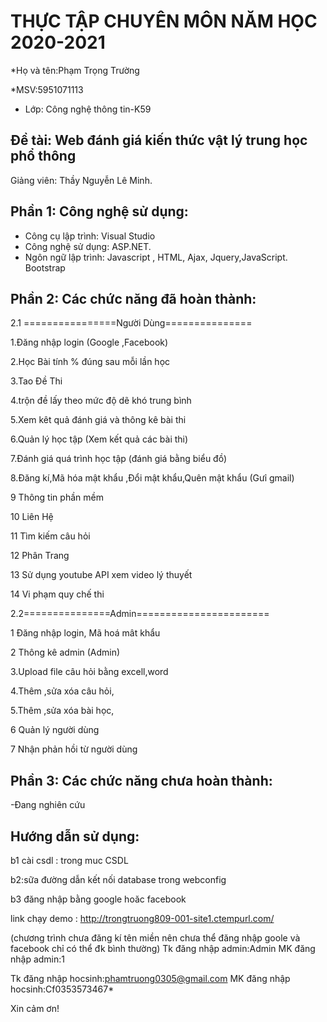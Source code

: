 # THỰC TẬP CHUYÊN MÔN NĂM HỌC 2020-2021
*Họ và tên:Phạm Trọng Trường

*MSV:5951071113     
* Lớp: Công nghệ thông tin-K59

## Đề tài: Web đánh giá kiến thức vật lý trung học phổ thông
Giảng viên: Thầy Nguyễn Lê Minh. 

## Phần 1: Công nghệ sử dụng:
-	Công cụ lập trình: Visual Studio
-	Công nghệ sử dụng: ASP.NET.
-	Ngôn ngữ lập trình:  Javascript , HTML, Ajax, Jquery,JavaScript. Bootstrap

## Phần 2: Các chức năng đã hoàn thành:
2.1 ================Người Dùng===============

1.Đăng nhập login (Google ,Facebook) 

2.Học Bài tính % đúng sau mỗi lần học

3.Tao Đề Thi

4.trộn đề lấy theo mức độ dẽ khó trung bình 

5.Xem kêt quả đánh giá và thông kê bài thi

6.Quản lý học tập (Xem kết quả các bài thi)

7.Đánh giá quá trình học tập (đánh giá bằng biểu đồ)

8.Đăng kí,Mã hóa mật khẩu ,Đổi mật khẩu,Quên mật khẩu (Gưỉ gmail)  

9 Thông tin phần mềm

10 Liên Hệ

11 Tìm kiếm câu hỏi

12 Phân Trang 

13 Sử dụng youtube API xem video lý thuyết

14 Vi phạm quy chế thi

2.2===============Admin=======================

1 Đăng nhập login, Mã hoá mât khẩu

2 Thông kê admin (Admin)

3.Upload file câu hỏi bằng excell,word 

4.Thêm ,sửa xóa câu hỏi,

5.Thêm ,sửa xóa bài học,

6 Quản lý người dùng 

7 Nhận phản hồi từ người dùng 

## Phần 3: Các chức năng chưa hoàn thành:

-Đang nghiên cứu 

## Hướng dẫn sử dụng:
b1 cài csdl : trong muc CSDL

b2:sữa đường dẫn kết nối database trong webconfig

b3 đăng nhập bằng google hoăc facebook 

link chạy demo : http://trongtruong809-001-site1.ctempurl.com/ 

(chương trình chưa đăng kí tên miền nên chưa thể đăng nhập goole và facebook
chỉ có thể đk bình thường)
Tk đăng nhập admin:Admin
MK đăng nhập admin:1

Tk đăng nhập hocsinh:phamtruong0305@gmail.com
MK đăng nhập hocsinh:Cf0353573467*


Xin cảm ơn!
